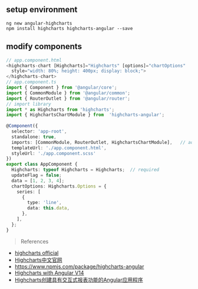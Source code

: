 
## setup environment

```
ng new angular-highcharts
npm install highcharts highcharts-angular --save
```

## modify components

```typescript
// app.component.html
<highcharts-chart [Highcharts]="Highcharts" [options]="chartOptions"
  style="width: 80%; height: 400px; display: block;">
</highcharts-chart>
// app.component.ts
import { Component } from '@angular/core';
import { CommonModule } from '@angular/common';
import { RouterOutlet } from '@angular/router';
// import library
import * as Highcharts from 'highcharts';
import { HighchartsChartModule } from  'highcharts-angular';
 
@Component({
  selector: 'app-root',
  standalone: true,
  imports: [CommonModule, RouterOutlet, HighchartsChartModule],   // add HighchartsChartModule
  templateUrl: './app.component.html',
  styleUrl: './app.component.scss'
})
export class AppComponent {
  Highcharts: typeof Highcharts = Highcharts;  // required
  updateFlag = false;
  data = [1, 2, 3, 4];
  chartOptions: Highcharts.Options = {
    series: [
      {
        type: 'line',
        data: this.data,
      },
    ],
  };
}
```

> References
- [highcharts official](https://www.highcharts.com/)
- [Highcharts中文官网](https://www.hcharts.cn/)
- https://www.npmjs.com/package/highcharts-angular
- [Highcharts with Angular V14](https://www.highcharts.com/blog/tutorials/highcharts-with-angular-v14/)
- [Highcharts创建具有交互式报表功能的Angular应用程序](https://blog.51cto.com/u_14874181/5721479)
